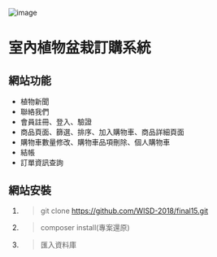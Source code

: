 ![image](https://github.com/WISD-2018/final15/blob/master/index.png?raw=true)
# 室內植物盆栽訂購系統
## 網站功能
- 植物新聞
- 聯絡我們
- 會員註冊、登入、驗證
- 商品頁面、篩選、排序、加入購物車、商品詳細頁面
- 購物車數量修改、購物車品項刪除、個人購物車
- 結帳
- 訂單資訊查詢
## 網站安裝
1. > git clone https://github.com/WISD-2018/final15.git
2. > composer install(專案還原)
3. > 匯入資料庫
